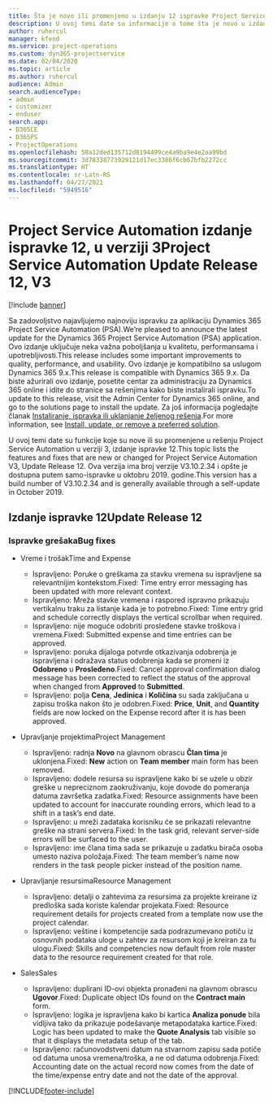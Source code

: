 ```yaml
---
title: Šta je novo ili promenjeno u izdanju 12 ispravke Project Service Automation verzije 3
description: U ovoj temi date su informacije o tome šta je novo u izdanju ispravke 12 za Project Service Automation u verziji 3.
author: ruhercul
manager: kfend
ms.service: project-operations
ms.custom: dyn365-projectservice
ms.date: 02/04/2020
ms.topic: article
ms.author: ruhercul
audience: Admin
search.audienceType:
- admin
- customizer
- enduser
search.app:
- D365CE
- D365PS
- ProjectOperations
ms.openlocfilehash: 58a12ded135712d8194499ce4a9ba9e4e2aa99bd
ms.sourcegitcommit: 3d78338773929121d17ec3386f6cb67bfb2272cc
ms.translationtype: HT
ms.contentlocale: sr-Latn-RS
ms.lasthandoff: 04/27/2021
ms.locfileid: "5949516"
---
```

# <a name="project-service-automation-update-release-12-v3"></a><span data-ttu-id="70175-103">Project Service Automation izdanje ispravke 12, u verziji 3</span><span class="sxs-lookup"><span data-stu-id="70175-103">Project Service Automation Update Release 12, V3</span></span>

[!include [banner](../includes/psa-now-project-operations.md)]

<span data-ttu-id="70175-104">Sa zadovoljstvo najavljujemo najnoviju ispravku za aplikaciju Dynamics 365 Project Service Automation (PSA).</span><span class="sxs-lookup"><span data-stu-id="70175-104">We’re pleased to announce the latest update for the Dynamics 365 Project Service Automation (PSA) application.</span></span> <span data-ttu-id="70175-105">Ovo izdanje uključuje neka važna poboljšanja u kvalitetu, performansama i upotrebljivosti.</span><span class="sxs-lookup"><span data-stu-id="70175-105">This release includes some important improvements to quality, performance, and usability.</span></span> <span data-ttu-id="70175-106">Ovo izdanje je kompatibilno sa uslugom Dynamics 365 9.x.</span><span class="sxs-lookup"><span data-stu-id="70175-106">This release is compatible with Dynamics 365 9.x.</span></span> <span data-ttu-id="70175-107">Da biste ažurirali ovo izdanje, posetite centar za administraciju za Dynamics 365 online i idite do stranice sa rešenjima kako biste instalirali ispravku.</span><span class="sxs-lookup"><span data-stu-id="70175-107">To update to this release, visit the Admin Center for Dynamics 365 online, and go to the solutions page to install the update.</span></span> <span data-ttu-id="70175-108">Za još informacija pogledajte članak [Instaliranje, ispravka ili uklanjanje željenog rešenja](/power-platform/admin/install-remove-preferred-solution).</span><span class="sxs-lookup"><span data-stu-id="70175-108">For more information, see [Install, update, or remove a preferred solution](/power-platform/admin/install-remove-preferred-solution).</span></span>

<span data-ttu-id="70175-109">U ovoj temi date su funkcije koje su nove ili su promenjene u rešenju Project Service Automation u verziji 3, izdanje ispravke 12.</span><span class="sxs-lookup"><span data-stu-id="70175-109">This topic lists the features and fixes that are new or changed for Project Service Automation V3, Update Release 12.</span></span> <span data-ttu-id="70175-110">Ova verzija ima broj verzije V3.10.2.34 i opšte je dostupna putem samo-ispravke u oktobru 2019. godine.</span><span class="sxs-lookup"><span data-stu-id="70175-110">This version has a build number of V3.10.2.34 and is generally available through a self-update in October 2019.</span></span>

## <a name="update-release-12"></a><span data-ttu-id="70175-111">Izdanje ispravke 12</span><span class="sxs-lookup"><span data-stu-id="70175-111">Update Release 12</span></span>

### <a name="bug-fixes"></a><span data-ttu-id="70175-112">Ispravke grešaka</span><span class="sxs-lookup"><span data-stu-id="70175-112">Bug fixes</span></span>

- <span data-ttu-id="70175-113">Vreme i trošak</span><span class="sxs-lookup"><span data-stu-id="70175-113">Time and Expense</span></span>

    - <span data-ttu-id="70175-114">Ispravljeno: Poruke o greškama za stavku vremena su ispravljene sa relevantnijim kontekstom.</span><span class="sxs-lookup"><span data-stu-id="70175-114">Fixed: Time entry error messaging has been updated with more relevant context.</span></span>
    - <span data-ttu-id="70175-115">Ispravljeno: Mreža stavke vremena i raspored ispravno prikazuju vertikalnu traku za listanje kada je to potrebno.</span><span class="sxs-lookup"><span data-stu-id="70175-115">Fixed: Time entry grid and schedule correctly displays the vertical scrollbar when required.</span></span>
    - <span data-ttu-id="70175-116">Ispravljeno: nije moguće odobriti prosleđene stavke troškova i vremena.</span><span class="sxs-lookup"><span data-stu-id="70175-116">Fixed: Submitted expense and time entries can be approved.</span></span>
    - <span data-ttu-id="70175-117">Ispravljeno: poruka dijaloga potvrde otkazivanja odobrenja je ispravljena i odražava status odobrenja kada se promeni iz **Odobreno** u **Prosleđeno**.</span><span class="sxs-lookup"><span data-stu-id="70175-117">Fixed: Cancel approval confirmation dialog message has been corrected to reflect the status of the approval when changed from **Approved** to **Submitted**.</span></span>
    - <span data-ttu-id="70175-118">Ispravljeno: polja **Cena**, **Jedinica** i **Količina** su sada zaključana u zapisu troška nakon što je odobren.</span><span class="sxs-lookup"><span data-stu-id="70175-118">Fixed: **Price**, **Unit**, and **Quantity** fields are now locked on the Expense record after it is has been approved.</span></span>

- <span data-ttu-id="70175-119">Upravljanje projektima</span><span class="sxs-lookup"><span data-stu-id="70175-119">Project Management</span></span>

    - <span data-ttu-id="70175-120">Ispravljeno: radnja **Novo** na glavnom obrascu **Član tima** je uklonjena.</span><span class="sxs-lookup"><span data-stu-id="70175-120">Fixed: **New** action on **Team member** main form has been removed.</span></span>
    - <span data-ttu-id="70175-121">Ispravljeno: dodele resursa su ispravljene kako bi se uzele u obzir greške u nepreciznom zaokruživanju, koje dovode do pomeranja datuma završetka zadatka.</span><span class="sxs-lookup"><span data-stu-id="70175-121">Fixed: Resource assignments have been updated to account for inaccurate rounding errors, which lead to a shift in a task’s end date.</span></span>
    - <span data-ttu-id="70175-122">Ispravljeno: u mreži zadataka korisniku će se prikazati relevantne greške na strani servera.</span><span class="sxs-lookup"><span data-stu-id="70175-122">Fixed: In the task grid, relevant server-side errors will be surfaced to the user.</span></span>
    - <span data-ttu-id="70175-123">Ispravljeno: ime člana tima sada se prikazuje u zadatku birača osoba umesto naziva položaja.</span><span class="sxs-lookup"><span data-stu-id="70175-123">Fixed: The team member’s name now renders in the task people picker instead of the position name.</span></span>

- <span data-ttu-id="70175-124">Upravljanje resursima</span><span class="sxs-lookup"><span data-stu-id="70175-124">Resource Management</span></span>

    - <span data-ttu-id="70175-125">Ispravljeno: detalji o zahtevima za resursima za projekte kreirane iz predloška sada koriste kalendar projekata.</span><span class="sxs-lookup"><span data-stu-id="70175-125">Fixed: Resource requirement details for projects created from a template now use the project calendar.</span></span>
    - <span data-ttu-id="70175-126">Ispravljeno: veštine i kompetencije sada podrazumevano potiču iz osnovnih podataka uloge u zahtev za resursom koji je kreiran za tu ulogu.</span><span class="sxs-lookup"><span data-stu-id="70175-126">Fixed: Skills and competencies now default from role master data to the resource requirement created for that role.</span></span>

- <span data-ttu-id="70175-127">Sales</span><span class="sxs-lookup"><span data-stu-id="70175-127">Sales</span></span>

    - <span data-ttu-id="70175-128">Ispravljeno: duplirani ID-ovi objekta pronađeni na glavnom obrascu **Ugovor**.</span><span class="sxs-lookup"><span data-stu-id="70175-128">Fixed: Duplicate object IDs found on the **Contract main** form.</span></span>
    - <span data-ttu-id="70175-129">Ispravljeno: logika je ispravljena kako bi kartica **Analiza ponude** bila vidljiva tako da prikazuje podešavanje metapodataka kartice.</span><span class="sxs-lookup"><span data-stu-id="70175-129">Fixed: Logic has been updated to make the **Quote Analysis** tab visible so that it displays the metadata setup of the tab.</span></span>
    - <span data-ttu-id="70175-130">Ispravljeno: računovodstveni datum na stvarnom zapisu sada potiče od datuma unosa vremena/troška, a ne od datuma odobrenja.</span><span class="sxs-lookup"><span data-stu-id="70175-130">Fixed: Accounting date on the actual record now comes from the date of the time/expense entry date and not the date of the approval.</span></span>


[!INCLUDE[footer-include](../includes/footer-banner.md)]